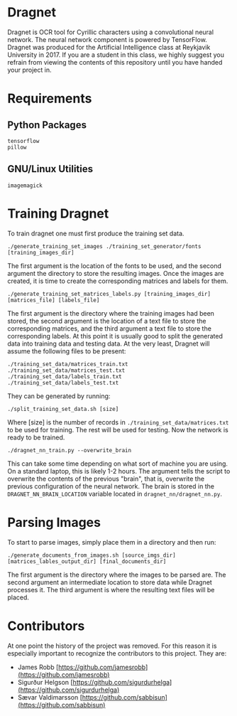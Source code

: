 # Dragnet

Dragnet is OCR tool for Cyrillic characters using a convolutional neural network. The neural network component is powered by TensorFlow. Dragnet was produced for the Artificial Intelligence class at Reykjavik University in 2017. If you are a student in this class, we highly suggest you refrain from viewing the contents of this repository until you have handed your project in.

# Requirements

## Python Packages

    tensorflow
    pillow

## GNU/Linux Utilities

    imagemagick


# Training Dragnet

To train dragnet one must first produce the training set data.

    ./generate_training_set_images ./training_set_generator/fonts [training_images_dir]

The first argument is the location of the fonts to be used, and the second argument the directory to store the resulting images. Once the images are created, it is time to create the corresponding matrices and labels for them.

	./generate_training_set_matrices_labels.py [training_images_dir] [matrices_file] [labels_file]

The first argument is the directory where the training images had been stored, the second argument is the location of a text file to store the corresponding matrices, and the third argument a text file to store the corresponding labels. At this point it is usually good to split the generated data into training data and testing data. At the very least, Dragnet will assume the following files to be present:

    ./training_set_data/matrices_train.txt
    ./training_set_data/matrices_test.txt
    ./training_set_data/labels_train.txt
    ./training_set_data/labels_test.txt

They can be generated by running:

    ./split_training_set_data.sh [size]

Where [size] is the number of records in `./training_set_data/matrices.txt` to be used for training. The rest will be used for testing. Now the network is ready to be trained.

	./dragnet_nn_train.py --overwrite_brain

This can take some time depending on what sort of machine you are using. On a standard laptop, this is likely 1-2 hours. The argument tells the script to overwrite the contents of the previous "brain", that is, overwrite the previous configuration of the neural network. The brain is stored in the `DRAGNET_NN_BRAIN_LOCATION` variable located in `dragnet_nn/dragnet_nn.py`.

# Parsing Images

To start to parse images, simply place them in a directory and then run:

    ./generate_documents_from_images.sh [source_imgs_dir] [matrices_lables_output_dir] [final_documents_dir]

The first argument is the directory where the images to be parsed are. The second argument an intermediate location to store data while Dragnet processes it. The third argument is where the resulting text files will be placed.


# Contributors

At one point the history of the project was removed. For this reason it is especially important to recognize the contributors to this project. They are:

* James Robb [https://github.com/jamesrobb](https://github.com/jamesrobb)
* Sigurður Helgson [https://github.com/sigurdurhelga](https://github.com/sigurdurhelga)
* Sævar Valdimarsson [https://github.com/sabbisun](https://github.com/sabbisun)